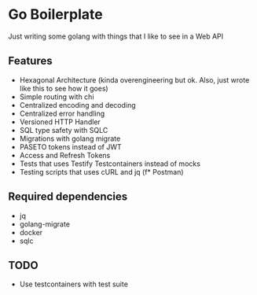 
# Go Boilerplate

Just writing some golang with things that I like to see in a Web API

## Features

- Hexagonal Architecture (kinda overengineering but ok. Also, just wrote like this to see how it goes)
- Simple routing with chi
- Centralized encoding and decoding
- Centralized error handling
- Versioned HTTP Handler
- SQL type safety with SQLC
- Migrations with golang migrate
- PASETO tokens instead of JWT
- Access and Refresh Tokens
- Tests that uses Testify Testcontainers instead of mocks
- Testing scripts that uses cURL and jq (f* Postman)

## Required dependencies

- jq
- golang-migrate
- docker
- sqlc

## TODO

- Use testcontainers with test suite
